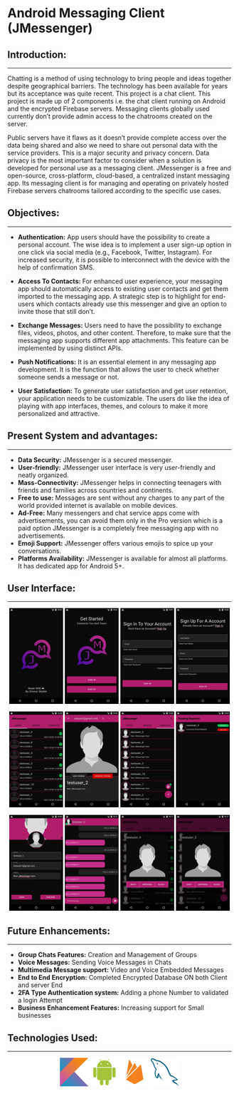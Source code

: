# Android Messaging Client (JMessenger)

## **Introduction:**
---
Chatting is a method of using technology to bring people and ideas together despite geographical barriers. The technology has been available for years but its acceptance was quite recent. This project is a chat client. This project is made up of 2 components i.e. the chat client running on Android and the encrypted Firebase servers. Messaging clients globally used currently don’t provide admin access to the chatrooms created on the server.

 Public servers have it flaws as it doesn’t provide complete access over the data being shared and also we need to share out personal data with the service providers. This is a major security and privacy concern. Data privacy is the most important  factor  to consider when a  solution  is  developed  for personal use  as  a messaging  client. JMessenger is a free and open-source, cross-platform, cloud-based, a centralized instant messaging app. Its messaging client is for managing and operating on privately hosted Firebase servers chatrooms tailored according to the specific use cases.


## **Objectives:**
---
- **Authentication:** App users should have the possibility to create a personal account. The wise idea is to implement a user sign-up option in one click via social media (e.g., Facebook, Twitter, Instagram). For increased security, it is possible to interconnect with the device with the help of confirmation SMS.

- **Access To Contacts:** For enhanced user experience, your messaging app should automatically access to existing user contacts and get them imported to the messaging app. A strategic step is to highlight for end-users which contacts already use this messenger and give an option to invite those that still don’t.

- **Exchange Messages:** Users need to have the possibility to exchange files, videos, photos, and other content. Therefore, to make sure that the messaging app supports different app attachments. This feature can be implemented by using distinct APIs.

- **Push Notifications:** It is an essential element in any messaging app development. It is the function that allows the user to check whether someone sends a message or not.

- **User Satisfaction:** To generate user satisfaction and get user retention, your application needs to be customizable. The users do like the idea of playing with app interfaces, themes, and colours to make it more personalized and attractive.


## **Present System and advantages:**
---
- **Data Security:** JMessenger is a secured messenger.
- **User-friendly:** JMessenger user interface is very user-friendly and neatly organized.
- **Mass-Connectivity:** JMessenger helps in connecting teenagers with friends and families across countries and continents.
- **Free to use:** Messages are sent without any charges to any part of the world provided internet is available on mobile devices.
- **Ad-Free:** Many messengers and chat service apps come with advertisements, you can avoid them only in the Pro version which is a paid option JMessenger is a completely free messaging app with no advertisements.
- **Emoji Support:** JMessenger offers various emojis to spice up your conversations.
- **Platforms Availability:** JMessenger is available for almost all  platforms. It has dedicated app for Android 5+.

## **User Interface:**
---
<p float="left" align="center">
    <img src="UI_images\J1.png" width="24%" />
    <img src="UI_images\J2.png" width="24%" />
    <img src="UI_images\J3.png" width="24%" />
    <img src="UI_images\J4.png" width="24%" />
</p>
<p float="left" align="center">
    <img src="UI_images\J5.png" width="24%" />
    <img src="UI_images\J6.png" width="24%" />
    <img src="UI_images\J7.png" width="24%" />
    <img src="UI_images\J8.png" width="24%" />
</p>
<p float="left" align="center">
    <img src="UI_images\J9.png" width="24%" />
    <img src="UI_images\J10.png" width="24%" />
    <img src="UI_images\J11.png" width="24%" />
    <img src="UI_images\J12.png" width="24%" />
</p>


## **Future Enhancements:**
---
- **Group Chats Features:** Creation and Management of Groups
- **Voice Messages:** Sending Voice Messages in Chats
- **Multimedia Message support:** Video and Voice Embedded Messages
- **End to End Encryption:** Completed Encrypted Database ON both Client and server End
- **2FA Type Authentication system:** Adding a phone Number to validated a login Attempt
- **Business Enhancement Features:** Increasing support for Small businesses

## **Technologies Used:**
---

<p align="center">
  <img src="https://github.com/devicons/devicon/blob/master/icons/kotlin/kotlin-original.svg?raw=true" width="64" height="64">
  <img src="https://github.com/devicons/devicon/blob/master/icons/android/android-plain.svg?raw=true" width="64" height="64">
  <img src="https://github.com/devicons/devicon/blob/master/icons/firebase/firebase-plain.svg?raw=true" width="64" height="64">
  <img src="https://github.com/devicons/devicon/blob/master/icons/mysql/mysql-plain.svg?raw=true" width="64" height="64">
</p>

